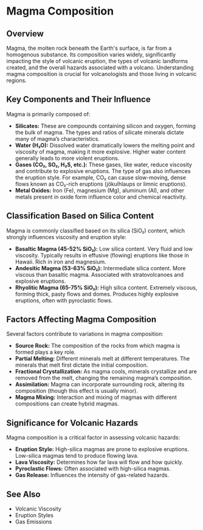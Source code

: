 # Magma Composition

## Overview

Magma, the molten rock beneath the Earth's surface, is far from a homogenous substance. Its composition varies widely, significantly impacting the style of volcanic eruption, the types of volcanic landforms created, and the overall hazards associated with a volcano. Understanding magma composition is crucial for volcanologists and those living in volcanic regions.

## Key Components and Their Influence

Magma is primarily composed of:

*   **Silicates:** These are compounds containing silicon and oxygen, forming the bulk of magma. The types and ratios of silicate minerals dictate many of magma’s characteristics.
*   **Water (H₂O):**  Dissolved water dramatically lowers the melting point and viscosity of magma, making it more explosive. Higher water content generally leads to more violent eruptions.
*   **Gases (CO₂, SO₂, H₂S, etc.):**  These gases, like water, reduce viscosity and contribute to explosive eruptions. The type of gas also influences the eruption style. For example, CO₂ can cause slow-moving, dense flows known as CO₂-rich eruptions (jökulhlaups or limnic eruptions).
*   **Metal Oxides:**  Iron (Fe), magnesium (Mg), aluminum (Al), and other metals present in oxide form influence color and chemical reactivity.

## Classification Based on Silica Content

Magma is commonly classified based on its silica (SiO₂) content, which strongly influences viscosity and eruption style:

*   **Basaltic Magma (45-52% SiO₂):**  Low silica content. Very fluid and low viscosity. Typically results in effusive (flowing) eruptions like those in Hawaii.  Rich in iron and magnesium.
*   **Andesitic Magma (53-63% SiO₂):** Intermediate silica content. More viscous than basaltic magma. Associated with stratovolcanoes and explosive eruptions.
*   **Rhyolitic Magma (65-75% SiO₂):** High silica content. Extremely viscous, forming thick, pasty flows and domes. Produces highly explosive eruptions, often with pyroclastic flows.

## Factors Affecting Magma Composition

Several factors contribute to variations in magma composition:

*   **Source Rock:**  The composition of the rocks from which magma is formed plays a key role.
*   **Partial Melting:** Different minerals melt at different temperatures. The minerals that melt first dictate the initial composition.
*   **Fractional Crystallization:** As magma cools, minerals crystallize and are removed from the melt, changing the remaining magma’s composition.
*   **Assimilation:** Magma can incorporate surrounding rock, altering its composition (though this effect is usually minor).
*   **Magma Mixing:**  Interaction and mixing of magmas with different compositions can create hybrid magmas.

## Significance for Volcanic Hazards

Magma composition is a critical factor in assessing volcanic hazards:

*   **Eruption Style:** High-silica magmas are prone to explosive eruptions. Low-silica magmas tend to produce flowing lava.
*   **Lava Viscosity:** Determines how far lava will flow and how quickly.
*   **Pyroclastic Flows:** Often associated with high-silica magmas.
*   **Gas Release:** Influences the intensity of gas-related hazards.

## See Also

*   Volcanic Viscosity
*   Eruption Styles
*   Gas Emissions
